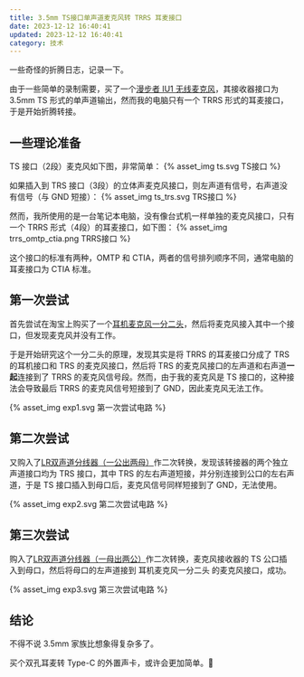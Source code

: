 ```yaml
---
title: 3.5mm TS接口单声道麦克风转 TRRS 耳麦接口
date: 2023-12-12 16:40:41
updated: 2023-12-12 16:40:41
category: 技术
---
```

一些奇怪的折腾日志，记录一下。

由于一些简单的录制需要，买了一个[漫步者 IU1 无线麦克风](https://item.jd.com/56010519093.html)，其接收器接口为 3.5mm TS 形式的单声道输出，然而我的电脑只有一个 TRRS 形式的耳麦接口，于是开始折腾转接。

## 一些理论准备
TS 接口（2段）麦克风如下图，非常简单：
{% asset_img ts.svg TS接口 %}

如果插入到 TRS 接口（3段）的立体声麦克风接口，则左声道有信号，右声道没有信号（与 GND 短接）：
{% asset_img ts_trs.svg TRS接口 %}

然而，我所使用的是一台笔记本电脑，没有像台式机一样单独的麦克风接口，只有一个 TRRS 形式（4段）的耳麦接口，如下图：
{% asset_img trrs_omtp_ctia.png TRRS接口 %}

这个接口的标准有两种，OMTP 和 CTIA，两者的信号排列顺序不同，通常电脑的耳麦接口为 CTIA 标准。

## 第一次尝试
首先尝试在淘宝上购买了一个[耳机麦克风一分二头](https://detail.tmall.com/item.htm?id=596326065197)，然后将麦克风接入其中一个接口，但发现麦克风并没有工作。

于是开始研究这个一分二头的原理，发现其实是将 TRRS 的耳麦接口分成了 TRS 的耳机接口和 TRS 的麦克风接口，然后将 TRS 的麦克风接口的左声道和右声道**一起**连接到了 TRRS 的麦克风信号段。然而，由于我的麦克风是 TS 接口的，这种接法会导致最后 TRRS 的麦克风信号短接到了 GND，因此麦克风无法工作。

{% asset_img exp1.svg 第一次尝试电路 %}

## 第二次尝试
又购入了[LR双声道分线器（一公出两母）](https://item.taobao.com/item.htm?id=669970266883)作二次转换，发现该转接器的两个独立声道接口均为 TRS 接口，其中 TRS 的左右声道短接，并分别连接到公口的左右声道，于是 TS 接口插入到母口后，麦克风信号同样短接到了 GND，无法使用。

{% asset_img exp2.svg 第二次尝试电路 %}

## 第三次尝试
购入了[LR双声道分线器（一母出两公）](https://item.taobao.com/item.htm?id=669970266883)作二次转换，麦克风接收器的 TS 公口插入到母口，然后将母口的左声道接到 耳机麦克风一分二头 的麦克风接口，成功。

{% asset_img exp3.svg 第三次尝试电路 %}

## 结论
不得不说 3.5mm 家族比想象得复杂多了。

买个双孔耳麦转 Type-C 的外置声卡，或许会更加简单。🤣